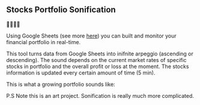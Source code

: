 ## Stocks Portfolio Sonification

🎹🎵🎶🎵 

Using Google Sheets (see more [here](https://blog.sheetgo.com/google-sheets-formulas/googlefinance-formula-google-sheets/)) you can built and monitor your financial portfolio in real-time.

This tool turns data from Google Sheets into inifnite arpeggio (ascending or descending). The sound depends on the current market rates of specific stocks in portfolio and the overall profit or loss at the moment. The stocks information is updated every certain amount of time (5 min).

This is what a growing portfolio sounds like:<br/>


P.S Note this is an art project. Sonification is really much more complicated.
